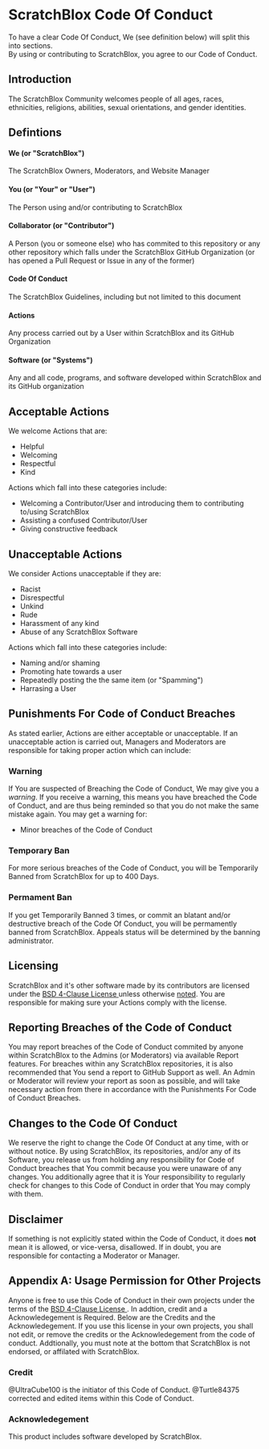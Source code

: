 # ScratchBlox Code Of Conduct
To have a clear Code Of Conduct, We (see definition below) will split this into sections. <br>By using or contributing to ScratchBlox, you agree to our Code of Conduct.


## Introduction
The ScratchBlox Community welcomes people of all ages, races, ethnicities, religions, abilities, sexual orientations, and gender identities.

## Defintions
#### We (or "ScratchBlox")
The ScratchBlox Owners, Moderators, and Website Manager
#### You (or "Your" or "User")
The Person using and/or contributing to ScratchBlox
#### Collaborator (or "Contributor")
A Person (you or someone else) who has commited to this repository or any other repository which falls under the ScratchBlox GitHub Organization (or has opened a Pull Request or Issue in any of the former)
#### Code Of Conduct
The ScratchBlox Guidelines, including but not limited to this document
#### Actions
Any process carried out by a User within ScratchBlox and its GitHub Organization
#### Software (or "Systems")
Any and all code, programs, and software developed within ScratchBlox and its GitHub organization

## Acceptable Actions
We welcome Actions that are:
- Helpful
- Welcoming
- Respectful
- Kind

Actions which fall into these categories include:
- Welcoming a Contributor/User and introducing them to contributing to/using ScratchBlox
- Assisting a confused Contributor/User
- Giving constructive feedback

## Unacceptable Actions
We consider Actions unacceptable if they are:
- Racist
- Disrespectful
- Unkind
- Rude
- Harassment of any kind
- Abuse of any ScratchBlox Software

Actions which fall into these categories include:
- Naming and/or shaming
- Promoting hate towards a user
- Repeatedly posting the the same item (or "Spamming") 
- Harrasing a User

## Punishments For Code of Conduct Breaches
As stated earlier, Actions are either acceptable or unacceptable. If an unacceptable action is carried out, Managers and
Moderators are responsible for taking proper action which can include:
### Warning
If You are suspected of Breaching the Code of Conduct, We may give you a _warning_. If you receive a warning, this means you have breached 
the Code of Conduct, and are thus being reminded so that you do not make the same mistake again. 
You may get a warning for:
- Minor breaches of the Code of Conduct
### Temporary Ban
For more serious breaches of the Code of Conduct, you will be Temporarily Banned from ScratchBlox for up to 400 Days.
### Permament Ban
If you get Temporarily Banned 3 times, or commit an blatant and/or destructive breach of the Code Of Conduct, you will be permamently banned from ScratchBlox. Appeals status will be determined by the banning administrator.

## Licensing
ScratchBlox and it's other software made by its contributors are licensed under the <a href = "https://github.com/scratchblox/scratchblox.github.io/blob/main/LICENSE"> BSD 4-Clause License </a> unless otherwise <a href = "https://github.com/scratchblox/scratchblox.github.io/blob/main/LICENSE_EXCEPTIONS">noted</a>. You are responsible for making sure your Actions comply with the license.

## Reporting Breaches of the Code of Conduct
You may report breaches of the Code of Conduct commited by anyone within ScratchBlox to the Admins (or Moderators) via available Report features. For breaches within any ScratchBlox repositories, it is also recommended that You send a report to GitHub Support as well. An Admin or Moderator will review your report as soon as possible, and will take necessary action from there in accordance with the Punishments For Code of Conduct Breaches.

## Changes to the Code Of Conduct
We reserve the right to change the Code Of Conduct at any time, with or without notice. By using ScratchBlox, its repositories, and/or any of its Software, you release us from holding any responsibility for Code of Conduct breaches that You commit because you were unaware of any changes. You additionally agree that it is Your responsibility to regularly check for changes to this Code of Conduct in order that You may comply with them.
## Disclaimer
If something is not explicitly stated within the Code of Conduct, it does **not** mean it is allowed, or vice-versa, disallowed. If in doubt, you are responsible for contacting a Moderator or Manager.

## Appendix A: Usage Permission for Other Projects
Anyone is free to use this Code of Conduct in their own projects under the terms of the <a href = "https://github.com/scratchblox/scratchblox.github.io/blob/main/LICENSE"> BSD 4-Clause License </a>. In addtion, credit and a Acknowledegement is Required. Below are the Credits and the Acknowledegement. If you use this license in your own projects, you shall not edit, or remove the credits or the Acknowledegement from the code of conduct. Addtionally, you must note at the bottom that ScratchBlox is not endorsed, or affilated with ScratchBlox.

### Credit
@UltraCube100 is the initiator of this Code of Conduct. @Turtle84375 corrected and edited items within this Code of Conduct.
### Acknowledegement
This product includes software developed by ScratchBlox.
